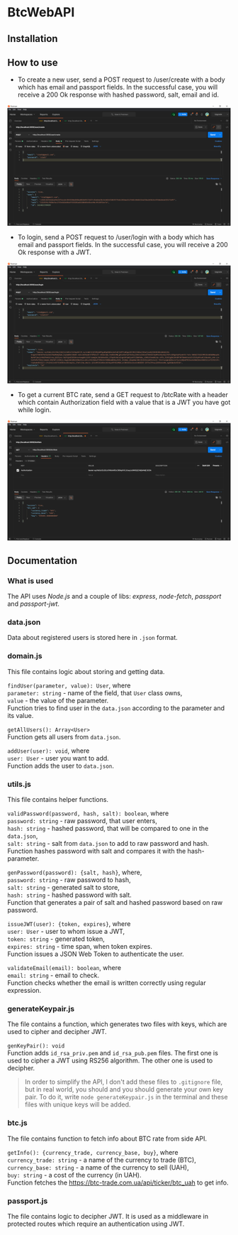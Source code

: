 # BtcWebAPI

## Installation

## How to use

- To create a new user, send a POST request to /user/create with a body which has email and passport fields. In the successful case, you will receive a 200 Ok response with hashed password, salt, email and id.

![create screen](Screenshots\create.png)

- To login, send a POST request to /user/login with a body which has email and passport fields. In the successful case, you will receive a 200 Ok response with a JWT.

![login screen](Screenshots\login.png)

- To get a current BTC rate, send a GET request to /btcRate with a header which contain Authorization field with a value that is a JWT you have got while login.

![btcRate screen](Screenshots\btcRate.png)

## Documentation

### What is used

The API uses *Node.js* and a couple of libs: *express*, *node-fetch*, *passport* and *passport-jwt*.

### data.json

Data about registered users is stored here in `.json` format.

### domain.js

This file contains logic about storing and getting data.

`findUser(parameter, value): User`, where<br>
`parameter: string` - name of the field, that `User` class owns,<br>
`value` - the value of the parameter.<br>
Function tries to find user in the `data.json` according to the parameter and its value.

`getAllUsers(): Array<User>`<br>
Function gets all users from `data.json`.

`addUser(user): void`, where<br>
`user: User` - user you want to add.<br>
Function adds the user to `data.json`.

### utils.js

This file contains helper functions.

`validPassword(password, hash, salt): boolean`, where<br>
`password: string` - raw password, that user enters,<br>
`hash: string` - hashed password, that will be compared to one in the `data.json`, <br>
`salt: string` - salt from `data.json` to add to raw password and hash.<br>
Function hashes password with salt and compares it with the hash-parameter.

`genPassword(password): {salt, hash}`, where,<br>
`password: string` - raw password to hash,<br>
`salt: string` - generated salt to store,<br>
`hash: string` - hashed password with salt.<br>
Function that generates a pair of salt and hashed password based on raw password.

`issueJWT(user): {token, expires}`, where<br>
`user: User` - user to whom issue a JWT,<br>
`token: string` - generated token,<br>
`expires: string` - time span, when token expires.<br>
Function issues a JSON Web Token to authenticate the user.<br>

`validateEmail(email): boolean`, where<br>
`email: string` - email to check.<br>
Function checks whether the email is written correctly using regular expression.

### generateKeypair.js

The file contains a function, which generates two files with keys, which are used to cipher and decipher JWT.

`genKeyPair(): void`<br>
Function adds `id_rsa_priv.pem` and `id_rsa_pub.pem` files.
The first one is used to cipher a JWT using RS256 algorithm.
The other one is used to decipher.

> In order to simplify the API, I don't add these files to `.gitignore` file, but in real world, you should and you should generate your own key pair. To do it, write `node generateKeypair.js` in the terminal and these files with unique keys will be added.

### btc.js

The file contains function to fetch info about BTC rate from side API.

`getInfo(): {currency_trade, currency_base, buy}`, where<br>
`currency_trade: string` - a name of the currency to trade (BTC),<br>
`currency_base: string` - a name of the currency to sell (UAH),<br>
`buy: string` - a cost of the currency (in UAH).<br>
Function fetches the https://btc-trade.com.ua/api/ticker/btc_uah to get info.

### passport.js

The file contains logic to decipher JWT. It is used as a middleware in protected routes which require an authentication using JWT.



